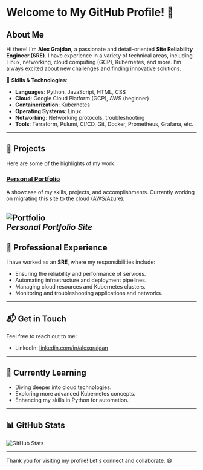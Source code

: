 # Welcome to My GitHub Profile! 👋

## About Me

Hi there! I'm **Alex Grajdan**, a passionate and detail-oriented **Site Reliability Engineer (SRE)**. I have experience in a variety of technical areas, including Linux, networking, cloud computing (GCP), Kubernetes, and more. I'm always excited about new challenges and finding innovative solutions.

🔧 **Skills & Technologies**:

- **Languages**: Python, JavaScript, HTML, CSS
- **Cloud**: Google Cloud Platform (GCP), AWS (beginner)
- **Containerization**: Kubernetes
- **Operating Systems**: Linux
- **Networking**: Networking protocols, troubleshooting
- **Tools**: Terraform, Pulumi, CI/CD, Git, Docker, Prometheus, Grafana, etc.

---

## 🚀 Projects

Here are some of the highlights of my work:

### [Personal Portfolio](https://github.com/alexgrajdan/alexgrajdan.github.io)

A showcase of my skills, projects, and accomplishments. Currently working on migrating this site to the cloud (AWS/Azure).

![Portfolio](/alexgrajdan/img/website%20main%20photo.png)  
*Personal Portfolio Site*
---

## 💼 Professional Experience

I have worked as an **SRE**, where my responsibilities include:

- Ensuring the reliability and performance of services.
- Automating infrastructure and deployment pipelines.
- Managing cloud resources and Kubernetes clusters.
- Monitoring and troubleshooting applications and networks.

---

## 📬 Get in Touch

Feel free to reach out to me:

- LinkedIn: [linkedin.com/in/alexgrajdan](https://www.linkedin.com/in/alexandru-gr%C4%83jdan-542a29205/)

---

## 🌱 Currently Learning

- Diving deeper into cloud technologies.
- Exploring more advanced Kubernetes concepts.
- Enhancing my skills in Python for automation.

---

## 📊 GitHub Stats

![GitHub Stats](https://github-readme-stats.vercel.app/api?username=alexgrajdan&show_icons=true&count_private=true&theme=radical)

---

Thank you for visiting my profile! Let's connect and collaborate. 😄
